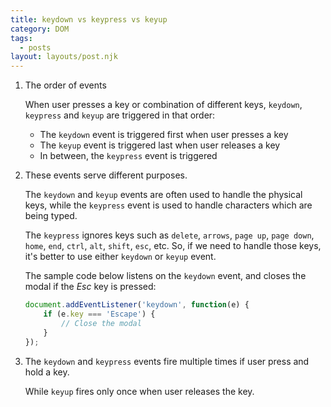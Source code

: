 ```yaml
---
title: keydown vs keypress vs keyup
category: DOM
tags:
  - posts
layout: layouts/post.njk
---
```


1. The order of events

    When user presses a key or combination of different keys, `keydown`, `keypress` and `keyup` are triggered in that order:

    * The `keydown` event is triggered first when user presses a key
    * The `keyup` event is triggered last when user releases a key
    * In between, the `keypress` event is triggered

2. These events serve different purposes.

    The `keydown` and `keyup` events are often used to handle the physical keys, while the `keypress` event is used to handle characters which are being typed.

    The `keypress` ignores keys such as `delete`, `arrows`, `page up`, `page down`, `home`, `end`, `ctrl`, `alt`, `shift`, `esc`, etc.
    So, if we need to handle those keys, it's better to use either `keydown` or `keyup` event.

    The sample code below listens on the `keydown` event, and closes the modal if the _Esc_ key is pressed:

    ```js
    document.addEventListener('keydown', function(e) {
        if (e.key === 'Escape') {
            // Close the modal
        }
    });
    ```
    
3. The `keydown` and `keypress` events fire multiple times if user press and hold a key. 
    
    While `keyup` fires only once when user releases the key.